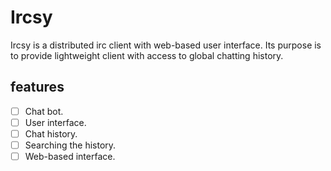 # Ircsy

Ircsy is a distributed irc client with web-based user interface. Its purpose is to provide lightweight client with access to global chatting history. 


## features
 - [ ] Chat bot.
 - [ ] User interface.
 - [ ] Chat history.
 - [ ] Searching the history.
 - [ ] Web-based interface.
